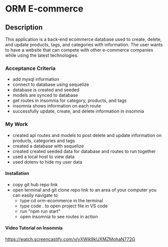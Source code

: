 # ORM E-commerce
## Description 
This application is a back-end ecommerce database used to create, delete, and update products, tags, and categories with information. The user wants to have a website that can compete with other e-commerce companies while using the latest technologies.

### Acceptance Criteria
* add mysql information
* connect to database using sequelize
* database is created and seeded
* models are synced to database
* get routes in insomnia for category, products, and tags
* insomnia shows information on each route
* successfully update, create, and delete information in insomnia

### My Work
* created api routes and models to post delete and update information on products, categories and tags
* created a database with sequelize
* created created seeded data for database and routes to run together
* used a local host to view data
* used dotenv to hide my user data

#### Installation
* copy git hub repo link 
* open terminal and git clone repo link to an area of your computer you can easily navigate to
    - type cd orm-ecommerce in the terminal 
    - type code . to open project file in VS code
    - run "npm run start" 
    - open insomnia to see routes in action

#### Video Tutorial on Insomnia
https://watch.screencastify.com/v/vXWjk9kUXMZMohaN772G
